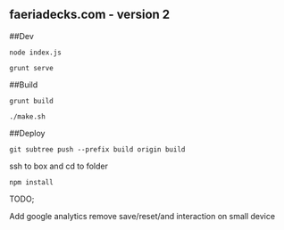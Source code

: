 faeriadecks.com - version 2
--

##Dev

`node index.js`

`grunt serve`


##Build

`grunt build`

`./make.sh`


##Deploy

`git subtree push --prefix build origin build`

ssh to box and cd to folder

`npm install`




TODO;

Add google analytics
remove save/reset/and interaction on small device